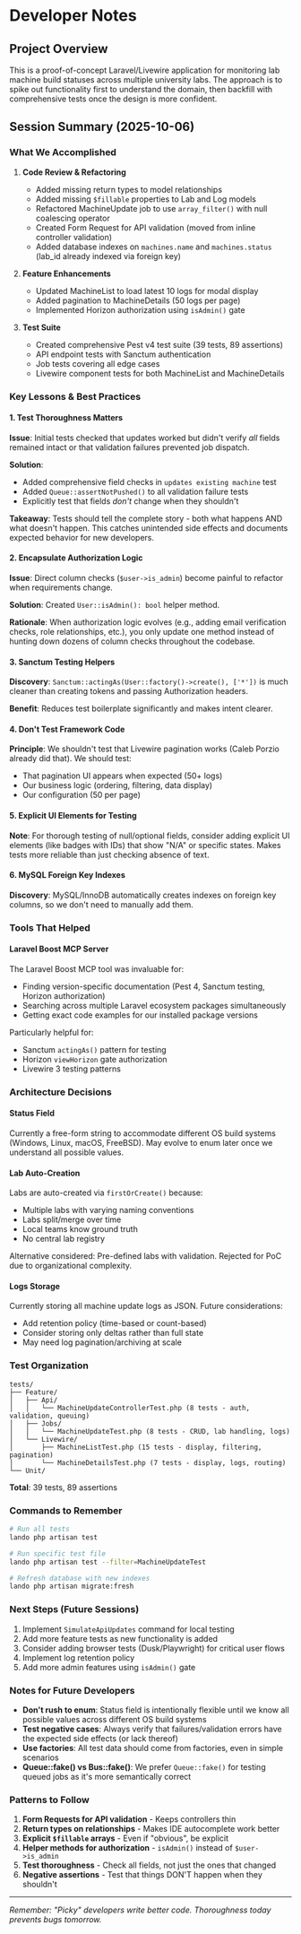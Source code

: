 # Developer Notes

## Project Overview
This is a proof-of-concept Laravel/Livewire application for monitoring lab machine build statuses across multiple university labs. The approach is to spike out functionality first to understand the domain, then backfill with comprehensive tests once the design is more confident.

## Session Summary (2025-10-06)

### What We Accomplished

1. **Code Review & Refactoring**
   - Added missing return types to model relationships
   - Added missing `$fillable` properties to Lab and Log models
   - Refactored MachineUpdate job to use `array_filter()` with null coalescing operator
   - Created Form Request for API validation (moved from inline controller validation)
   - Added database indexes on `machines.name` and `machines.status` (lab_id already indexed via foreign key)

2. **Feature Enhancements**
   - Updated MachineList to load latest 10 logs for modal display
   - Added pagination to MachineDetails (50 logs per page)
   - Implemented Horizon authorization using `isAdmin()` gate

3. **Test Suite**
   - Created comprehensive Pest v4 test suite (39 tests, 89 assertions)
   - API endpoint tests with Sanctum authentication
   - Job tests covering all edge cases
   - Livewire component tests for both MachineList and MachineDetails

### Key Lessons & Best Practices

#### 1. Test Thoroughness Matters
**Issue**: Initial tests checked that updates worked but didn't verify *all* fields remained intact or that validation failures prevented job dispatch.

**Solution**:
- Added comprehensive field checks in `updates existing machine` test
- Added `Queue::assertNotPushed()` to all validation failure tests
- Explicitly test that fields *don't* change when they shouldn't

**Takeaway**: Tests should tell the complete story - both what happens AND what doesn't happen. This catches unintended side effects and documents expected behavior for new developers.

#### 2. Encapsulate Authorization Logic
**Issue**: Direct column checks (`$user->is_admin`) become painful to refactor when requirements change.

**Solution**: Created `User::isAdmin(): bool` helper method.

**Rationale**: When authorization logic evolves (e.g., adding email verification checks, role relationships, etc.), you only update one method instead of hunting down dozens of column checks throughout the codebase.

#### 3. Sanctum Testing Helpers
**Discovery**: `Sanctum::actingAs(User::factory()->create(), ['*'])` is much cleaner than creating tokens and passing Authorization headers.

**Benefit**: Reduces test boilerplate significantly and makes intent clearer.

#### 4. Don't Test Framework Code
**Principle**: We shouldn't test that Livewire pagination works (Caleb Porzio already did that). We should test:
- That pagination UI appears when expected (50+ logs)
- Our business logic (ordering, filtering, data display)
- Our configuration (50 per page)

#### 5. Explicit UI Elements for Testing
**Note**: For thorough testing of null/optional fields, consider adding explicit UI elements (like badges with IDs) that show "N/A" or specific states. Makes tests more reliable than just checking absence of text.

#### 6. MySQL Foreign Key Indexes
**Discovery**: MySQL/InnoDB automatically creates indexes on foreign key columns, so we don't need to manually add them.

### Tools That Helped

#### Laravel Boost MCP Server
The Laravel Boost MCP tool was invaluable for:
- Finding version-specific documentation (Pest 4, Sanctum testing, Horizon authorization)
- Searching across multiple Laravel ecosystem packages simultaneously
- Getting exact code examples for our installed package versions

Particularly helpful for:
- Sanctum `actingAs()` pattern for testing
- Horizon `viewHorizon` gate authorization
- Livewire 3 testing patterns

### Architecture Decisions

#### Status Field
Currently a free-form string to accommodate different OS build systems (Windows, Linux, macOS, FreeBSD). May evolve to enum later once we understand all possible values.

#### Lab Auto-Creation
Labs are auto-created via `firstOrCreate()` because:
- Multiple labs with varying naming conventions
- Labs split/merge over time
- Local teams know ground truth
- No central lab registry

Alternative considered: Pre-defined labs with validation. Rejected for PoC due to organizational complexity.

#### Logs Storage
Currently storing all machine update logs as JSON. Future considerations:
- Add retention policy (time-based or count-based)
- Consider storing only deltas rather than full state
- May need log pagination/archiving at scale

### Test Organization

```
tests/
├── Feature/
│   ├── Api/
│   │   └── MachineUpdateControllerTest.php (8 tests - auth, validation, queuing)
│   ├── Jobs/
│   │   └── MachineUpdateTest.php (8 tests - CRUD, lab handling, logs)
│   └── Livewire/
│       ├── MachineListTest.php (15 tests - display, filtering, pagination)
│       └── MachineDetailsTest.php (7 tests - display, logs, routing)
└── Unit/
```

**Total**: 39 tests, 89 assertions

### Commands to Remember

```bash
# Run all tests
lando php artisan test

# Run specific test file
lando php artisan test --filter=MachineUpdateTest

# Refresh database with new indexes
lando php artisan migrate:fresh
```

### Next Steps (Future Sessions)

1. Implement `SimulateApiUpdates` command for local testing
2. Add more feature tests as new functionality is added
3. Consider adding browser tests (Dusk/Playwright) for critical user flows
4. Implement log retention policy
5. Add more admin features using `isAdmin()` gate

### Notes for Future Developers

- **Don't rush to enum**: Status field is intentionally flexible until we know all possible values across different OS build systems
- **Test negative cases**: Always verify that failures/validation errors have the expected side effects (or lack thereof)
- **Use factories**: All test data should come from factories, even in simple scenarios
- **Queue::fake() vs Bus::fake()**: We prefer `Queue::fake()` for testing queued jobs as it's more semantically correct

### Patterns to Follow

1. **Form Requests for API validation** - Keeps controllers thin
2. **Return types on relationships** - Makes IDE autocomplete work better
3. **Explicit `$fillable` arrays** - Even if "obvious", be explicit
4. **Helper methods for authorization** - `isAdmin()` instead of `$user->is_admin`
5. **Test thoroughness** - Check all fields, not just the ones that changed
6. **Negative assertions** - Test that things DON'T happen when they shouldn't

---

*Remember: "Picky" developers write better code. Thoroughness today prevents bugs tomorrow.*
